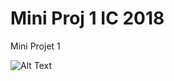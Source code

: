 # Mini Proj 1 IC 2018
Mini Projet 1


![Alt Text](https://media.giphy.com/media/2skuFp3j9ec0uroDvI/giphy.gif)
